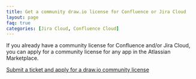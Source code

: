 ```yaml
---
title: Get a community draw.io license for Confluence or Jira Cloud
layout: page
faq: true
categories: [Jira Cloud, Confluence Cloud]
---
```


If you already have a community license for Confluence and/or Jira Cloud, you can apply for a community license for any app in the Atlassian Marketplace.

[Submit a ticket and apply for a draw.io community license](https://drawio.atlassian.net/servicedesk/customer/portal/14/group/15/create/50)
